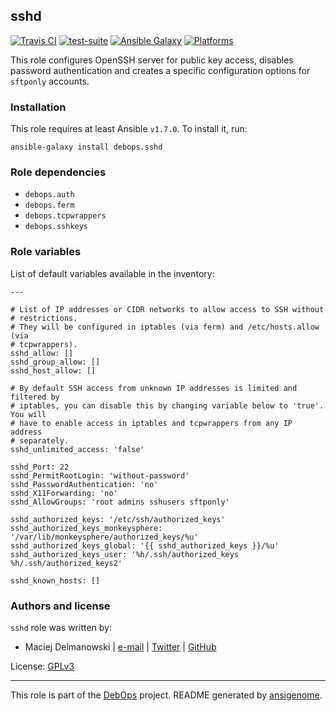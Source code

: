 ## sshd

[![Travis CI](https://secure.travis-ci.org/debops/ansible-sshd.png)](http://travis-ci.org/debops/ansible-sshd) [![test-suite](http://img.shields.io/badge/test--suite-ansible--sshd-blue.svg)](https://github.com/debops/test-suite/tree/master/ansible-sshd/) [![Ansible Galaxy](http://img.shields.io/badge/galaxy-debops.sshd-660198.svg)](https://galaxy.ansible.com/list#/roles/1602) [![Platforms](http://img.shields.io/badge/platforms-debian%20|%20ubuntu-lightgrey.svg)](#)

This role configures OpenSSH server for public key access, disables
password authentication and creates a specific configuration options for
`sftponly` accounts.


### Installation

This role requires at least Ansible `v1.7.0`. To install it, run:

    ansible-galaxy install debops.sshd



### Role dependencies

- `debops.auth`
- `debops.ferm`
- `debops.tcpwrappers`
- `debops.sshkeys`



### Role variables

List of default variables available in the inventory:

    ---
    
    # List of IP addresses or CIDR networks to allow access to SSH without
    # restrictions.
    # They will be configured in iptables (via ferm) and /etc/hosts.allow (via
    # tcpwrappers).
    sshd_allow: []
    sshd_group_allow: []
    sshd_host_allow: []
    
    # By default SSH access from unknown IP addresses is limited and filtered by
    # iptables, you can disable this by changing variable below to 'true'. You will
    # have to enable access in iptables and tcpwrappers from any IP address
    # separately.
    sshd_unlimited_access: 'false'
    
    sshd_Port: 22
    sshd_PermitRootLogin: 'without-password'
    sshd_PasswordAuthentication: 'no'
    sshd_X11Forwarding: 'no'
    sshd_AllowGroups: 'root admins sshusers sftponly'
    
    sshd_authorized_keys: '/etc/ssh/authorized_keys'
    sshd_authorized_keys_monkeysphere: '/var/lib/monkeysphere/authorized_keys/%u'
    sshd_authorized_keys_global: '{{ sshd_authorized_keys }}/%u'
    sshd_authorized_keys_user: '%h/.ssh/authorized_keys %h/.ssh/authorized_keys2'
    
    sshd_known_hosts: []




### Authors and license

`sshd` role was written by:

- Maciej Delmanowski | [e-mail](mailto:drybjed@gmail.com) | [Twitter](https://twitter.com/drybjed) | [GitHub](https://github.com/drybjed)

License: [GPLv3](https://tldrlegal.com/license/gnu-general-public-license-v3-(gpl-3))

***

This role is part of the [DebOps](http://debops.org/) project. README generated by [ansigenome](https://github.com/nickjj/ansigenome/).
